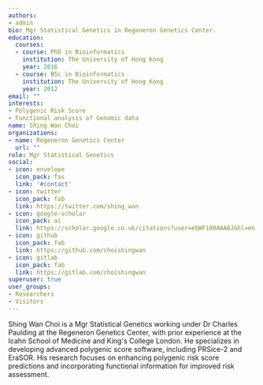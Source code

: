 ```yaml
---
authors:
- admin
bio: Mgr Statistical Genetics in Regeneron Genetics Center. 
education:
  courses:
  - course: PhD in Bioinformatics
    institution: The University of Hong Kong
    year: 2016
  - course: BSc in Bioinformatics
    institution: The University of Hong Kong
    year: 2012
email: ""
interests:
- Polygenic Risk Score
- Functional analysis of Genomic data
name: Shing Wan Choi
organizations:
- name: Regeneron Genetics Center
  url: ""
role: Mgr Statistical Genetics
social:
- icon: envelope
  icon_pack: fas
  link: '#contact'
- icon: twitter
  icon_pack: fab
  link: https://twitter.com/shing_wan
- icon: google-scholar
  icon_pack: ai
  link: https://scholar.google.co.uk/citations?user=ebWF180AAAAJ&hl=en
- icon: github
  icon_pack: fab
  link: https://github.com/choishingwan
- icon: gitlab
  icon_pack: fab
  link: https://gitlab.com/choishingwan
superuser: true
user_groups:
- Researchers
- Visitors
---
```

Shing Wan Choi is a Mgr Statistical Genetics working under Dr Charles Paulding at the Regeneron Genetics Center, with prior experience at the Icahn School of Medicine and King's College London. 
He specializes in developing advanced polygenic score software, including PRSice-2 and EraSOR. His research focuses on enhancing polygenic risk score predictions and incorporating functional information for improved risk assessment.
